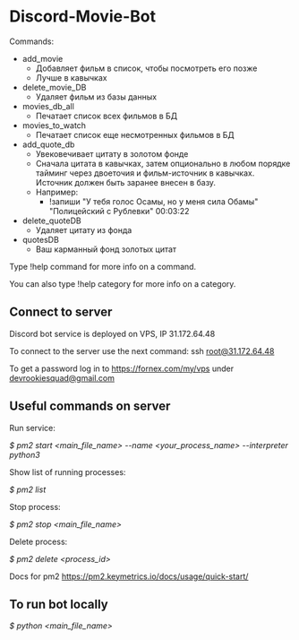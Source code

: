 # Discord-Movie-Bot

Commands:

   * add_movie       
     * Добавляет фильм в список, чтобы посмотреть его позже
     * Лучше в кавычках
   * delete_movie_DB 
     * Удаляет фильм из базы данных
   * movies_db_all  
     * Печатает список всех фильмов в БД
   * movies_to_watch 
     * Печатает список еще несмотренных фильмов в БД
   * add_quote_db
     * Увековечивает цитату в золотом фонде
     * Сначала цитата в кавычках, затем опционально в любом порядке тайминг через двоеточия и фильм-источник в кавычках. Источник должен быть заранее внесен в базу.        
     * Например: 
       * !запиши "У тебя голос Осамы, но у меня сила Обамы" "Полицейский с Рублевки" 00:03:22
   * delete_quoteDB 
     * Удаляет цитату из фонда
   * quotesDB        
     * Ваш карманный фонд золотых цитат
  

Type !help command for more info on a command.

You can also type !help category for more info on a category.

## Connect to server

Discord bot service is deployed on VPS, IP 31.172.64.48

To connect to the server use the next command: ssh root@31.172.64.48

To get a password log in to https://fornex.com/my/vps under devrookiesquad@gmail.com 

## Useful commands on server

Run service:

*$ pm2 start <main_file_name> --name <your_process_name> --interpreter python3*

Show list of running processes:

*$ pm2 list*

Stop process:

*$ pm2 stop <main_file_name>*

Delete process:

*$ pm2 delete <process_id>*

Docs for pm2 https://pm2.keymetrics.io/docs/usage/quick-start/

## To run bot locally

*$ python <main_file_name>*
